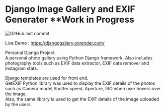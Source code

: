 # Django Image Gallery and EXIF Generater **Work in Progress  

![GitHub last commit](https://img.shields.io/github/last-commit/aravindhms/django)  

Live Demo : https://djangogallery.onrender.com/  
  
Personal Django Project.  
A personal photo gallery using Python Django framework. Also includes photography tools such as EXIF
data extractor, EXIF data remover and Instagram stats.  

Django templates are used for front end.    
GetEXIF Python library was used to display the EXIF details of the photos such as Camera model,Shutter speed, Aperture, ISO when user hovers over the image.  
Also, the same library is used to get the EXIF details of the image uploaded by the users.  
